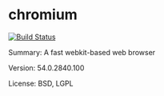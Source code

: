 #		chromium

[![Build Status](https://travis-ci.org/UnitedRPMs/chromium-freeworld.svg?branch=master)](https://travis-ci.org/UnitedRPMs/chromium-freeworld)
 
Summary:	A fast webkit-based web browser
 
Version:	54.0.2840.100
 
License:	BSD, LGPL
 
